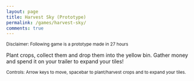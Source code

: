 ```yaml
---
layout: page
title: Harvest Sky (Prototype)
permalink: /games/harvest-sky/
comments: true
---
```

<small>Disclaimer: Following game is a prototype made in 27 hours</small>

Plant crops, collect them and drop them into the yellow bin. Gather money and spend it on your trailer to expand your tiles!

<small>Controls: Arrow keys to move, spacebar to plant/harvest crops and to expand your tiles.</small>

<canvas id="canvas" width="100%" height="100%"></canvas>
<script type="text/javascript" src="game.min.js"></script>
